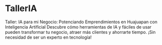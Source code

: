 # TallerIA
Taller: IA para mi Negocio: Potenciando Emprendimientos en Huajuapan con Inteligencia Artificial Descubre cómo herramientas de IA y fáciles de usar pueden transformar tu negocio, atraer más clientes y ahorrarte tiempo. ¡Sin necesidad de ser un experto en tecnología!

